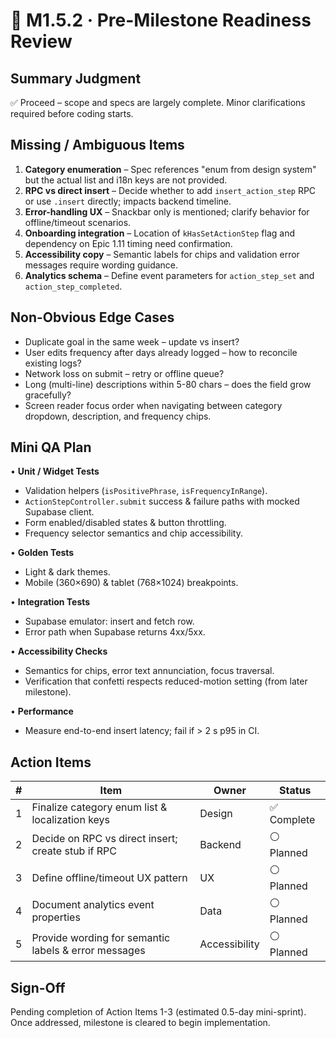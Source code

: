 # 🚦 M1.5.2 · Pre-Milestone Readiness Review

## Summary Judgment

✅ Proceed – scope and specs are largely complete. Minor clarifications required
before coding starts.

## Missing / Ambiguous Items

1. **Category enumeration** – Spec references "enum from design system" but the
   actual list and i18n keys are not provided.
2. **RPC vs direct insert** – Decide whether to add `insert_action_step` RPC or
   use `.insert` directly; impacts backend timeline.
3. **Error-handling UX** – Snackbar only is mentioned; clarify behavior for
   offline/timeout scenarios.
4. **Onboarding integration** – Location of `kHasSetActionStep` flag and
   dependency on Epic 1.11 timing need confirmation.
5. **Accessibility copy** – Semantic labels for chips and validation error
   messages require wording guidance.
6. **Analytics schema** – Define event parameters for `action_step_set` and
   `action_step_completed`.

## Non-Obvious Edge Cases

- Duplicate goal in the same week – update vs insert?
- User edits frequency after days already logged – how to reconcile existing
  logs?
- Network loss on submit – retry or offline queue?
- Long (multi-line) descriptions within 5-80 chars – does the field grow
  gracefully?
- Screen reader focus order when navigating between category dropdown,
  description, and frequency chips.

## Mini QA Plan

• **Unit / Widget Tests**

- Validation helpers (`isPositivePhrase`, `isFrequencyInRange`).
- `ActionStepController.submit` success & failure paths with mocked Supabase
  client.
- Form enabled/disabled states & button throttling.
- Frequency selector semantics and chip accessibility.

• **Golden Tests**

- Light & dark themes.
- Mobile (360×690) & tablet (768×1024) breakpoints.

• **Integration Tests**

- Supabase emulator: insert and fetch row.
- Error path when Supabase returns 4xx/5xx.

• **Accessibility Checks**

- Semantics for chips, error text annunciation, focus traversal.
- Verification that confetti respects reduced-motion setting (from later
  milestone).

• **Performance**

- Measure end-to-end insert latency; fail if > 2 s p95 in CI.

## Action Items

| # | Item                                                 | Owner         | Status      |
| - | ---------------------------------------------------- | ------------- | ----------- |
| 1 | Finalize category enum list & localization keys      | Design        | ✅ Complete |
| 2 | Decide on RPC vs direct insert; create stub if RPC   | Backend       | ⚪ Planned  |
| 3 | Define offline/timeout UX pattern                    | UX            | ⚪ Planned  |
| 4 | Document analytics event properties                  | Data          | ⚪ Planned  |
| 5 | Provide wording for semantic labels & error messages | Accessibility | ⚪ Planned  |

## Sign-Off

Pending completion of Action Items 1-3 (estimated 0.5-day mini-sprint). Once
addressed, milestone is cleared to begin implementation.
